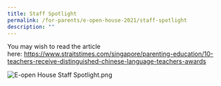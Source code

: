 ```yaml
---
title: Staff Spotlight
permalink: /for-parents/e-open-house-2021/staff-spotlight
description: ""
---
```


You may wish to read the article here: https://www.straitstimes.com/singapore/parenting-education/10-teachers-receive-distinguished-chinese-language-teachers-awards


  
![E-open House Staff Spotlight.png](https://yiochukangpri.moe.edu.sg/qql/slot/u746/2021/E-open%20House%20Staff%20Spotlight.png)